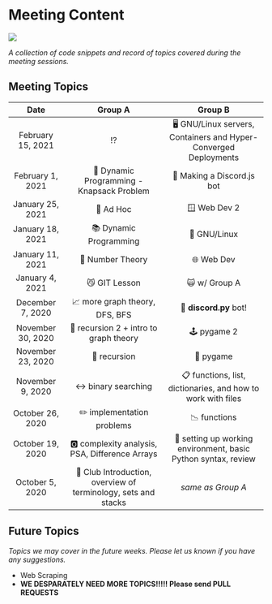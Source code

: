 # Meeting Content

![](https://visitor-badge-reloaded.herokuapp.com/badge?page_id=wcs-meeting-content-visitors&color=232323&style=for-the-badge&logo=Github)

*A collection of code snippets and record of topics covered during the meeting sessions.*

## Meeting Topics

| Date | Group A | Group B |
|:----:|:-------:|:-------:|
|February 15, 2021| ⁉️ | 🖥️ GNU/Linux servers, Containers and Hyper-Converged Deployments |
|February 1, 2021| 🧳 Dynamic Programming - Knapsack Problem | 🤖 Making a Discord.js bot |
|January 25, 2021| 🤡 Ad Hoc | 🪟 Web Dev 2 |
|January 18, 2021| 📚 Dynamic Programming | 🐧 GNU/Linux |
|January 11, 2021| 🔢 Number Theory | 🌐 Web Dev |
|January 4, 2021| 😼 GIT Lesson | 🙀 w/ Group A |
|December 7, 2020| 📈 more graph theory, DFS, BFS | 🤖 **discord.py** bot! |
|November 30, 2020| 🔁 recursion 2 + intro to graph theory | 🕹️ pygame 2 |
|November 23, 2020| 🔁 recursion | 🐍 pygame |
|November 9, 2020| ↔️ binary searching | 📋 functions, list, dictionaries, and how to work with files |
|October 26, 2020| ✏️ implementation problems | 📉 functions |
|October 19, 2020| 🅾️ complexity analysis, PSA, Difference Arrays | 🥺 setting up working environment, basic Python syntax, review |
|October 5, 2020| 👋 Club Introduction, overview of terminology, sets and stacks | *same as Group A* |



## Future Topics

*Topics we may cover in the future weeks. Please let us known if you have any suggestions.*

- Web Scraping
- **WE DESPARATELY NEED MORE TOPICS!!!!! Please send PULL REQUESTS**
